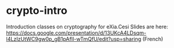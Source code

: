 # crypto-intro

Introduction classes on cryptography for eXia.Cesi
Slides are here: https://docs.google.com/presentation/d/13UKcA4LDsqm-l4LzIzUtWC9gw0p_gB1pAflI-wTmQfU/edit?usp=sharing (French)
